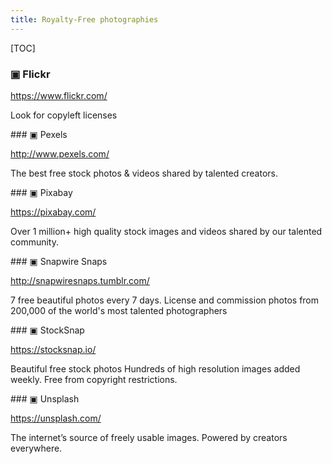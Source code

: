 ```yaml
---
title: Royalty-Free photographies
---
```


[TOC]


### ▣ Flickr

<https://www.flickr.com/> 

Look for copyleft licenses

### ▣ Pexels

<http://www.pexels.com/>

The best free stock photos & videos shared by talented creators.

### ▣ Pixabay

<https://pixabay.com/>

Over 1 million+ high quality stock images and videos shared by our talented community.
 
### ▣ Snapwire Snaps

<http://snapwiresnaps.tumblr.com/>

7 free beautiful photos every 7 days. License and commission photos from
200,000 of the world's most talented photographers

### ▣ StockSnap

<https://stocksnap.io/>

Beautiful free stock photos Hundreds of high resolution images added weekly.
Free from copyright restrictions.

### ▣ Unsplash

<https://unsplash.com/>

The internet’s source of freely usable images. Powered by creators everywhere.

